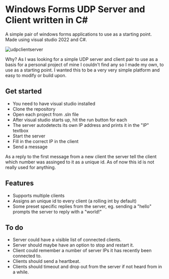 # Windows Forms UDP Server and Client written in C#
A simple pair of windows forms applications to use as a starting point.
Made using visual studio 2022 and C#.

![udpclientserver](https://github.com/ledimestari/udpserverclient/assets/36168743/6aa24635-5bc7-4de1-9686-992a8ce83a6f)

Why?
As I was looking for a simple UDP server and client pair to use as a basis for a personal project of mine I couldn't find any so I made my own, to use as a starting point.
I wanted this to be a very very simple platform and easy to modify or build upon.

## Get started

 - You need to have visual studio installed
 - Clone the repository
 - Open each project from .sln file
 - After visual studio starts up, hit the run button for each
 - The server autodetects its own IP address and prints it in the "IP" textbox
 - Start the server
 - Fill in the correct IP in the client
 - Send a message

As a reply to the first message from a new client the server tell the client which number was assinged to it as a unique id.
As of now this id is not really used for anything.

## Features

 - Supports multiple clients
 - Assigns an unique id to every client (a rolling int by default)
 - Some preset specific replies from the server, eg. sending a "hello" prompts the server to reply with a "world!"

## To do

 - Server could have a visible list of connected clients.
 - Server should maybe have an option to stop and restart it.
 - Client could remember a number of server IPs it has recently been connected to.
 - Clients should send a heartbeat.
 - Clients should timeout and drop out from the server if not heard from in a while.
